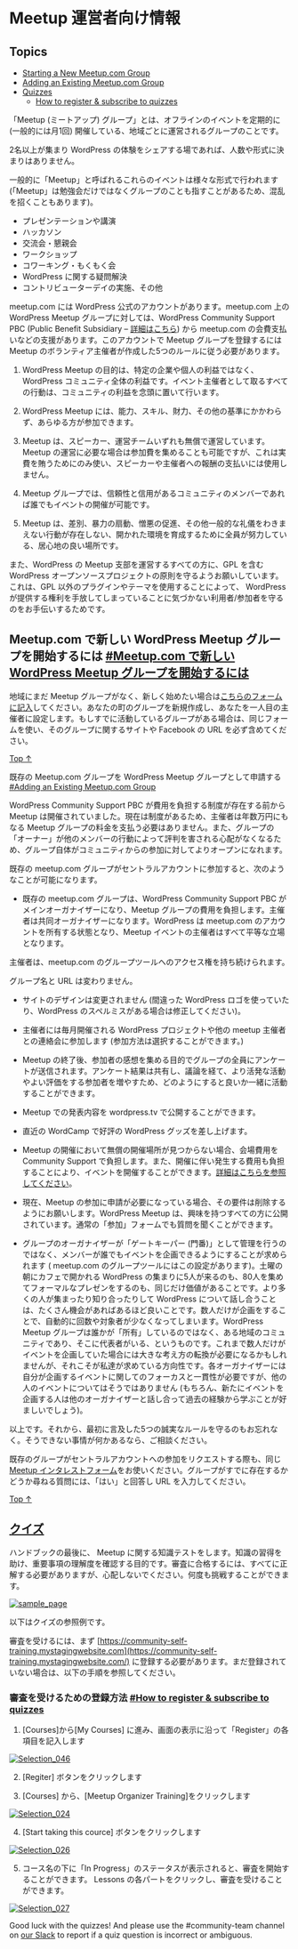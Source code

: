 <!-- # Welcome -->
# Meetup 運営者向け情報

## Topics

*   [Starting a New Meetup.com Group](#starting-a-new-meetup-com-group)
*   [Adding an Existing Meetup.com Group](#adding-an-existing-meetup-com-group)
*   [Quizzes](#quizzes)
    *   [How to register & subscribe to quizzes](#how-to-register-subscribe%c2%a0to-quizzes)

<!-- Meetup groups are locally-organized groups that get together for face-to-face events on a regular basis (commonly once a month). -->
「Meetup (ミートアップ) グループ」とは、オフラインのイベントを定期的に (一般的には月1回) 開催している、地域ごとに運営されるグループのことです。

<!-- Anything that brings together 2 or more people to share their WordPress experiences counts — there’s no minimum number of attendees or required format. -->
2名以上が集まり WordPress の体験をシェアする場であれば、人数や形式に決まりはありません。

<!-- These events (commonly referred to as meetups, which can be confusing since people often use the same word to describe the group itself) take many formats: -->
一般的に「Meetup」と呼ばれるこれらのイベントは様々な形式で行われます (「Meetup」は勉強会だけではなくグループのことも指すことがあるため、混乱を招くこともあります)。

<!-- *   presentations/lecture series,
*   hackathons,
*   social gatherings,
*   workshops,
*   co-working,
*   running a WordPress help desk,
*   contributor sprints/drives, and others. -->
*   プレゼンテーションや講演
*   ハッカソン
*   交流会・懇親会
*   ワークショップ
*   コワーキング・もくもく会
*   WordPress に関する疑問解決
*   コントリビューターデイの実施、その他

<!-- For groups that are hosted on meetup.com, there is an official WordPress account. WordPress meetup groups that are part of this account receive certain benefits, including having the meetup.com dues paid by the WordPress Community Support PBC (Public Benefit Subsidiary – [further information is available here](https://make.wordpress.org/community/2016/03/02/transitioning-to-wordpress-community-support/)). Having a meetup group on this account does require following five good-faith rules that were created by a group of volunteer meetup organizers: -->
meetup.com には WordPress 公式のアカウントがあります。meetup.com 上の WordPress Meetup グループに対しては、WordPress Community Support PBC (Public Benefit Subsidiary – [詳細はこちら](https://make.wordpress.org/community/2016/03/02/transitioning-to-wordpress-community-support/)) から meetup.com の会費支払いなどの支援があります。このアカウントで Meetup グループを登録するには Meetup のボランティア主催者が作成した5つのルールに従う必要があります。

<!-- 1.  WordPress Meetups are for the benefit of the WordPress community as a whole, not specific businesses or individuals. All actions taken as an event organizer are with the best interest of the community in mind. -->
1. WordPress Meetup の目的は、特定の企業や個人の利益ではなく、 WordPress コミュニティ全体の利益です。イベント主催者として取るすべての行動は、コミュニティの利益を念頭に置いて行います。
<!-- 2.  Membership in the local meetup group is open to all who wish to join, regardless of ability, skill, financial status or any other criteria. -->
2. WordPress Meetup には、能力、スキル、財力、その他の基準にかかわらず、あらゆる方が参加できます。
<!-- 3.  Meetups are volunteer-run with volunteer speakers. In cases where a modest attendance fee might be necessary, this fee should only cover the costs of the meetup and should not be used to pay speakers or organizers. -->
3. Meetup は、スピーカー、運営チームいずれも無償で運営しています。Meetup の運営に必要な場合は参加費を集めることも可能ですが、これは実費を賄うためにのみ使い、スピーカーや主催者への報酬の支払いには使用しません。
<!-- 4.  Meetup groups allow events to be organized by any reliable/trusted member of the community. -->
4. Meetup グループでは、信頼性と信用があるコミュニティのメンバーであれば誰でもイベントの開催が可能です。
<!-- 5.  Meetups are welcoming places where everyone works to foster an accepting environment which is free of discrimination, incitement to violence, promotion of hate, and general jerk-like behavior. -->
5. Meetup は、差別、暴力の扇動、憎悪の促進、その他一般的な礼儀をわきまえない行動が存在しない、開かれた環境を育成するために全員が努力している、居心地の良い場所です。

<!-- We also ask everyone that organizes WordPress Chapter Meetup to uphold the principles of the WordPress open source project, including the GPL. This helps protect the user/attendee, who might not realize that by using a non-GPL plugin or theme, they are giving away the rights that WordPress provides them. -->
また、WordPress の Meetup 支部を運営するすべての方に、GPL を含む WordPress オープンソースプロジェクトの原則を守るようお願いしています。これは、GPL 以外のプラグインやテーマを使用することによって、 WordPress が提供する権利を手放してしまっていることに気づかない利用者/参加者を守るのをお手伝いするためです。

<!-- ## Starting a New Meetup.com Group [#Starting a New Meetup.com Group](#starting-a-new-meetup-com-group) -->
## Meetup.com で新しい WordPress Meetup グループを開始するには [#Meetup.com で新しい WordPress Meetup グループを開始するには](#starting-a-new-meetup-com-group)

<!-- If there is not a meetup group in your city but you would like to start one, [fill out our meetup interest form](https://make.wordpress.org/community/handbook/meetup-organizer/getting-started/interest-form/) and we can set up a new group for your city and make you the first organizer. If you have a group already but are not using meetup.com and you’d like to, use the same form, but make sure to include the URL for your existing group’s online presence (Facebook, independent site, etc). -->
地域にまだ Meetup グループがなく、新しく始めたい場合は[こちらのフォームに記入](https://make.wordpress.org/community/handbook/meetup-organizer/getting-started/interest-form/)してください。あなたの町のグループを新規作成し、あなたを一人目の主催者に設定します。もしすでに活動しているグループがある場合は、同じフォームを使い、そのグループに関するサイトや Facebook の URL を必ず含めてください。

[Top ↑](#top)

<!-- ## Adding an Existing Meetup.com Group [#Adding an Existing Meetup.com Group](#adding-an-existing-meetup-com-group) -->
既存の Meetup.com グループを WordPress Meetup グループとして申請する [#Adding an Existing Meetup.com Group](#adding-an-existing-meetup-com-group)

<!-- Meetups were happening long before we had a structure like the WordPress Community Support PBC in place to cover costs. Now that we are able to facilitate things, it means organizers don’t have to pay hundreds of dollars a year in hosting fees, and that groups can be more open for community participation since the “owner” doesn’t have to worry about their reputation being affected by the actions of others in the group. -->
WordPress Community Support PBC が費用を負担する制度が存在する前から Meetup は開催されていました。現在は制度があるため、主催者は年数万円にもなる Meetup グループの料金を支払う必要はありません。また、グループの「オーナー」が他のメンバーの行動によって評判を害される心配がなくなるため、グループ自体がコミュニティからの参加に対してよりオープンになれます。

<!-- When an existing meetup.com group joins the central account, these are the things that happen: -->
既存の meetup.com グループがセントラルアカウントに参加すると、次のようなことが可能になります。

<!-- *   The WordPress Community Support PBC takes over payment of meetup.com dues and is listed as the primary group organizer. The original owner is listed as co-organizer, as are any existing co-organizers. WordPress now “owns” the meetup.com account, and everyone running events is on equal footing. -->
*   既存の meetup.com グループは、WordPress Community Support PBC がメインオーガナイザーになり、Meetup グループの費用を負担します。主催者は共同オーガナイザーになります。WordPress は meetup.com のアカウントを所有する状態となり、Meetup イベントの主催者はすべて平等な立場となります。
<!-- *   Organizers retain access to the group tools on meetup.com. -->
主催者は、meetup.com のグループツールへのアクセス権を持ち続けられます。
<!-- *   The group name and URL remain the same. -->
グループ名と URL は変わりません。
<!-- *   The design of your site is unchanged (unless you are using a “[fauxgo](https://wordpress.org/about/logos/)” or misspelling WordPress, in which case we’d ask you to fix that). -->
*   サイトのデザインは変更されません (間違った WordPress ロゴを使っていたり、WordPress のスペルミスがある場合は修正してください)。
<!-- *   Organizers will be included in a monthly communication that connects them to the WordPress project and to other meetup organizers (how much or little you choose to get involved is up to you). -->
*   主催者には毎月開催される WordPress プロジェクトや他の meetup 主催者との連絡会に参加します (参加方法は選択することができます。)
<!-- *   A survey will be sent to all members of the group to gather feedback about the meetup. Results will be shared and discussed so that if there’s something we can do to facilitate more activity/happier members, we can work together to figure out what that might be. -->
*   Meetup の終了後、参加者の感想を集める目的でグループの全員にアンケートが送信されます。アンケート結果は共有し、議論を経て、より活発な活動やよい評価をする参加者を増やすため、どのようにすると良いか一緒に活動することができます。
<!-- *   Videos of presentations (or tutorials, or etc) from your meetup group will have streamlined access to publication on wordpress.tv. -->
*   Meetup での発表内容を wordpress.tv で公開することができます。
<!-- *   We’ll send you some WordPress swag to kick things off if you don’t have any kicking around from a recent WordCamp. -->
*   直近の WordCamp で好評の WordPress グッズを差し上げます。
<!-- *   It is possible for Community Support to cover costs such as venue rentals when donated space can’t be found, and can work with meetup organizers to determine what costs and/or supplies may be provided by the central account to make organizing events easier – [more information here](https://make.wordpress.org/community/handbook/meetup-organizer/getting-started/venue-approval/). -->
*   Meetup の開催において無償の開催場所が見つからない場合、会場費用を Community Support で負担します。また、開催に伴い発生する費用も負担することにより、イベントを開催することができます。[詳細はこちらを参照してください](https://make.wordpress.org/community/handbook/meetup-organizer/getting-started/venue-approval/)。
<!-- *   If you currently require people to submit an application to join your group, we ask that you remove that requirement. WordPress meetup groups are open to all who are interested. You can still ask those questions on the regular “join this meetup” form. -->
*   現在、Meetup の参加に申請が必要になっている場合、その要件は削除するようにお願いします。WordPress Meetup は、興味を持つすべての方に公開されています。通常の「参加」フォームでも質問を聞くことができます。
<!-- *   We ask that any member of the group be allowed to organize events (this is a setting in group tools) rather than the organizers acting as gatekeepers. If someone wants to organize a Saturday morning WordPress coffee shop get-together that only 5 people attend and you want to organize a more formal presentation for 80 people, both of those are valued by us. The more people getting together and connecting to talk about WordPress, the better, and having only a few people organize events automatically limits their number and scope. It’s definitely a change — it goes from “This is my group” to “This is a community group I’m a leader in” and we won’t lie, it does require a shift in thinking for groups that have only allowed one or two people to organize events. That said, that shift — for WP meetups to be community groups where everyone can organize events without gatekeepers — is what we’re going for. So you’d be responsible for focus and consistency in your own event series, but not for others (though hopefully anyone choosing to organize would talk with other organizers and learn from their experiences). -->
*   グループのオーガナイザーが「ゲートキーパー (門番)」として管理を行うのではなく、メンバーが誰でもイベントを企画できるようにすることが求められます ( meetup.com のグループツールにはこの設定があります)。土曜の朝にカフェで開かれる WordPress の集まりに5人が来るのも、80人を集めてフォーマルなプレゼンをするのも、同じだけ価値があることです。より多くの人が集まったり知り合ったりして WordPress について話し合うことは、たくさん機会があればあるほど良いことです。数人だけが企画をすることで、自動的に回数や対象者が少なくなってしまいます。WordPress Meetup グループは誰かが「所有」しているのではなく、ある地域のコミュニティであり、そこに代表者がいる、というものです。これまで数人だけがイベントを企画していた場合には大きな考え方の転換が必要になるかもしれませんが、それこそが私達が求めている方向性です。各オーガナイザーには自分が企画するイベントに関してのフォーカスと一貫性が必要ですが、他の人のイベントについてはそうではありません (もちろん、新たにイベントを企画する人は他のオーガナイザーと話し合って過去の経験から学ぶことが好ましいでしょう)。

<!-- That’s about it! Oh, and follow the 5 good-faith rules mentioned at the beginning. If you have a problem with one of them, we should talk about it.-->
以上です。それから、最初に言及した5つの誠実なルールを守るのもお忘れなく。そうできない事情が何かあるなら、ご相談ください。

<!-- To request that your existing group join the central account, use [the same meetup interest form](https://make.wordpress.org/community/handbook/meetup-organizer/getting-started/interest-form/). Say “yes” when it asks if there is an existing group and provide the URL. -->
既存のグループがセントラルアカウントへの参加をリクエストする際も、同じ [Meetup インタレストフォーム](https://make.wordpress.org/community/handbook/meetup-organizer/getting-started/interest-form/)をお使いください。グループがすでに存在するかどうか尋ねる質問には、「はい」と回答し URL を入力してください。

[Top ↑](#top)

## [<!--Quizzes-->クイズ](#quizzes)

<!-- In the end of some of the handbook pages, you will be presented with a quiz to test your knowledge of the material that we have covered. The goal is to help knowledge retention and to make sure you have noticed all of the important details. You need to get all of the answers correct in order to pass it, but do not worry – you can retake the quizzes as often as you like in order to the lofty goal of a 100% pass rate. -->
ハンドブックの最後に、 Meetup に関する知識テストをします。知識の習得を助け、重要事項の理解度を確認する目的です。審査に合格するには、すべてに正解する必要がありますが、心配しないでください。何度も挑戦することができます。

[![sample_page](https://make.wordpress.org/community/files/2016/08/sample_page.png)](https://make.wordpress.org/community/files/2016/08/sample_page.png)

<!-- Here is what a reference to a quiz looks like. -->
以下はクイズの参照例です。

<!-- To be able to use quizzes you need first to register at [https://community-self-training.mystagingwebsite.com](https://community-self-training.mystagingwebsite.com/). If you are not registered yet, find an instruction guiding you through the process below. -->
審査を受けるには、まず [https://community-self-training.mystagingwebsite.com](https://community-self-training.mystagingwebsite.com/) に登録する必要があります。まだ登録されていない場合は、以下の手順を参照してください。

<!-- ### How to register & subscribe to quizzes [#How to register & subscribe to quizzes](#how-to-register-subscribe%c2%a0to-quizzes) -->
### 審査を受けるための登録方法 [#How to register & subscribe to quizzes](#how-to-register-subscribe%c2%a0to-quizzes)

<!-- 1. Go to [My Courses](https://community-self-training.mystagingwebsite.com/my-courses/) link. Scroll the page a bit and fill in the registration form. -->
1. [Courses]から[My Courses] に進み、画面の表示に沿って「Register」の各項目を記入します

[![Selection_046](https://make.wordpress.org/community/files/2016/08/Selection_046.png)](https://make.wordpress.org/community/files/2016/08/Selection_046.png)

<!-- 2. Press Register. -->
2. [Regiter] ボタンをクリックします

<!-- 3. Select Meetup organizer training from the menu the right. -->
3. [Courses] から、[Meetup Organizer Training]をクリックします

[![Selection_024](https://make.wordpress.org/community/files/2015/09/Selection_024.png)](https://make.wordpress.org/community/files/2015/09/Selection_024.png)

<!-- 4. Subscribe to a course. -->
4. [Start taking this cource] ボタンをクリックします

[![Selection_026](https://make.wordpress.org/community/files/2015/09/Selection_026.png)](https://make.wordpress.org/community/files/2015/09/Selection_026.png)

<!-- 5. After you see “In progress” status appear below the course name, you are all set to go back to handbook site and start/continue reading it. As you are logged in to the site which hosts quizzes, you can open the link you encounter at the handbook pages and check your knowledge. -->
5. コース名の下に「In Progress」のステータスが表示されると、審査を開始することができます。 Lessons の各パートをクリックし、審査を受けることができます。

[![Selection_027](https://make.wordpress.org/community/files/2015/09/Selection_027.png)](https://make.wordpress.org/community/files/2015/09/Selection_027.png)

Good luck with the quizzes! And please use the #community-team channel on [our Slack](https://chat.wordpress.org) to report if a quiz question is incorrect or ambiguous.
